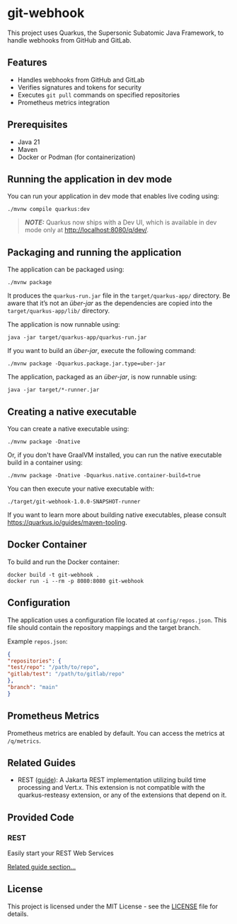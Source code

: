 # git-webhook

This project uses Quarkus, the Supersonic Subatomic Java Framework, to handle webhooks from GitHub and GitLab.

## Features

- Handles webhooks from GitHub and GitLab
- Verifies signatures and tokens for security
- Executes `git pull` commands on specified repositories
- Prometheus metrics integration

## Prerequisites

- Java 21
- Maven
- Docker or Podman (for containerization)

## Running the application in dev mode

You can run your application in dev mode that enables live coding using:

```shell
./mvnw compile quarkus:dev
```

> **_NOTE:_** Quarkus now ships with a Dev UI, which is available in dev mode only at <http://localhost:8080/q/dev/>.

## Packaging and running the application

The application can be packaged using:

```shell
./mvnw package
```

It produces the `quarkus-run.jar` file in the `target/quarkus-app/` directory.
Be aware that it’s not an _über-jar_ as the dependencies are copied into the `target/quarkus-app/lib/` directory.

The application is now runnable using:

```shell
java -jar target/quarkus-app/quarkus-run.jar
```

If you want to build an _über-jar_, execute the following command:

```shell
./mvnw package -Dquarkus.package.jar.type=uber-jar
```

The application, packaged as an _über-jar_, is now runnable using:

```shell
java -jar target/*-runner.jar
```

## Creating a native executable

You can create a native executable using:

```shell
./mvnw package -Dnative
```

Or, if you don't have GraalVM installed, you can run the native executable build in a container using:

```shell
./mvnw package -Dnative -Dquarkus.native.container-build=true
```

You can then execute your native executable with:

```shell
./target/git-webhook-1.0.0-SNAPSHOT-runner
```

If you want to learn more about building native executables, please consult <https://quarkus.io/guides/maven-tooling>.

## Docker Container

To build and run the Docker container:

```shell
docker build -t git-webhook .
docker run -i --rm -p 8080:8080 git-webhook
```

## Configuration

The application uses a configuration file located at `config/repos.json`. This file should contain the repository mappings and the target branch.

Example `repos.json`:

```json
{
"repositories": {
"test/repo": "/path/to/repo",
"gitlab/test": "/path/to/gitlab/repo"
},
"branch": "main"
}
```

## Prometheus Metrics

Prometheus metrics are enabled by default. You can access the metrics at `/q/metrics`.

## Related Guides

- REST ([guide](https://quarkus.io/guides/rest)): A Jakarta REST implementation utilizing build time processing and Vert.x. This extension is not compatible with the quarkus-resteasy extension, or any of the extensions that depend on it.

## Provided Code

### REST

Easily start your REST Web Services

[Related guide section...](https://quarkus.io/guides/getting-started-reactive#reactive-jax-rs-resources)

## License

This project is licensed under the MIT License - see the [LICENSE](LICENSE) file for details.